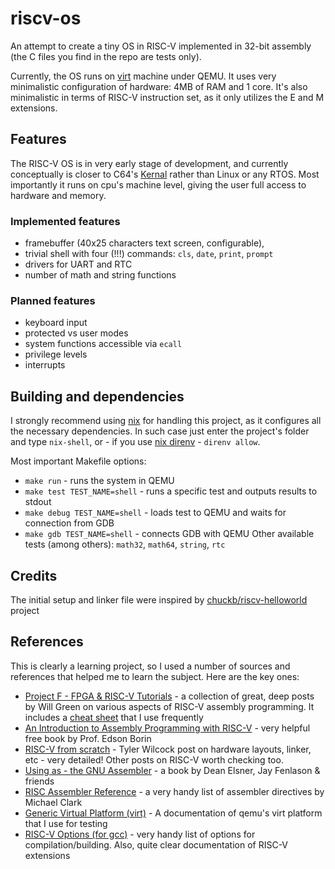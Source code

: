 # riscv-os
An attempt to create a tiny OS in RISC-V implemented in 32-bit assembly
(the C files you find in the repo are tests only).

Currently, the OS runs on [virt](https://www.qemu.org/docs/master/system/riscv/virt.html) machine under QEMU.
It uses very minimalistic configuration of hardware: 4MB of RAM and 1 core.
It's also minimalistic in terms of RISC-V instruction set, as it only utilizes the E and M
extensions.

## Features

The RISC-V OS is in very early stage of development, and currently conceptually is closer to C64's
[Kernal](https://en.wikipedia.org/wiki/KERNAL) rather than
Linux or any RTOS. Most importantly it runs on cpu's machine level, giving the user full access to
hardware and memory.

### Implemented features

- framebuffer (40x25 characters text screen, configurable),
- trivial shell with four (!!!) commands: `cls`, `date`, `print`, `prompt`
- drivers for UART and RTC
- number of math and string functions

### Planned features

- keyboard input
- protected vs user modes
- system functions accessible via `ecall`
- privilege levels
- interrupts

## Building and dependencies

I strongly recommend using [nix](https://nixos.org/download/#download-nix) for handling this project, as it configures all the necessary dependencies.
In such case just enter the project's folder and type `nix-shell`, or - if you use
[nix direnv](https://github.com/nix-community/nix-direnv) - `direnv allow`.

Most important Makefile options:
- `make run` - runs the system in QEMU
- `make test TEST_NAME=shell` - runs a specific test and outputs results to stdout
- `make debug TEST_NAME=shell` - loads test to QEMU and waits for connection from GDB
- `make gdb TEST_NAME=shell` - connects GDB with QEMU
Other available tests (among others): `math32`, `math64`, `string`, `rtc`

## Credits
The initial setup and linker file were inspired by
[chuckb/riscv-helloworld](https://github.com/chuckb/riscv-helloworld) project

## References
This is clearly a learning project, so I used a number of sources and
references that helped me to learn the subject. Here are the key ones:

- [Project F - FPGA & RISC-V Tutorials](https://projectf.io/posts/) -
  a collection of great, deep posts by Will Green on various aspects
  of RISC-V assembly programming. It includes a
  [cheat sheet](https://projectf.io/posts/riscv-cheat-sheet/) that I use frequently
- [An Introduction to Assembly Programming with RISC-V](https://riscv-programming.org/book/riscv-book.html) -
  very helpful free book by Prof. Edson Borin
- [RISC-V from scratch](https://twilco.github.io/riscv-from-scratch/2019/04/27/riscv-from-scratch-2.html) -
  Tyler Wilcock post on hardware layouts, linker, etc - very detailed!
  Other posts on RISC-V worth checking too.
- [Using as - the GNU Assembler](http://microelectronics.esa.int/erc32/doc/as.pdf) -
  a book by Dean Elsner, Jay Fenlason & friends
- [RISC Assembler Reference](https://michaeljclark.github.io/asm.html) -
  a very handy list of assembler directives by Michael Clark
- [Generic Virtual Platform (virt)](https://www.qemu.org/docs/master/system/riscv/virt.html) -
  A documentation of qemu's virt platform that I use for testing
- [RISC-V Options (for gcc)](https://gcc.gnu.org/onlinedocs/gcc/RISC-V-Options.html) -
  very handy list of options for compilation/building. Also, quite clear documentation of
  RISC-V extensions
